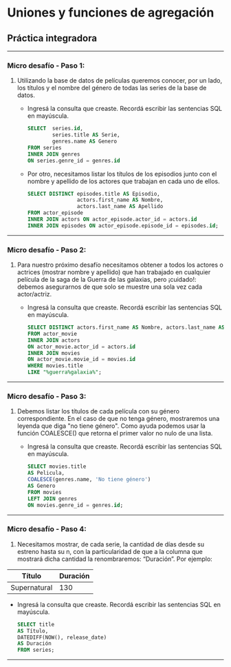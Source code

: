 # Uniones y funciones de agregación

## Práctica integradora

---

### Micro desafío - Paso 1:

1. Utilizando la base de datos de películas queremos conocer, por un lado, los títulos y el nombre del género de todas las series de la base de datos. 

   - Ingresá la consulta que creaste. Recordá escribir las sentencias SQL en mayúscula.

        ``` sql
        SELECT 	series.id,
		        series.title AS Serie, 
		        genres.name AS Genero 
        FROM series
        INNER JOIN genres 
        ON series.genre_id = genres.id
        ```

   - Por otro, necesitamos listar los títulos de los episodios junto con el nombre y apellido de los actores que trabajan en cada uno de ellos.

        ``` sql
        SELECT DISTINCT episodes.title AS Episodio, 
				        actors.first_name AS Nombre, 
                        actors.last_name AS Apellido
        FROM actor_episode
        INNER JOIN actors ON actor_episode.actor_id = actors.id
        INNER JOIN episodes ON actor_episode.episode_id = episodes.id;
        ```

---

### Micro desafío - Paso 2:

1. Para nuestro próximo desafío necesitamos obtener a todos los actores o actrices (mostrar
nombre y apellido) que han trabajado en cualquier película de la saga de la Guerra de las
galaxias, pero ¡cuidado!: debemos asegurarnos de que solo se muestre una sola vez cada
actor/actriz.

   - Ingresá la consulta que creaste. Recordá escribir las sentencias SQL en mayúscula.

        ``` sql
        SELECT DISTINCT actors.first_name AS Nombre, actors.last_name AS Apellido
        FROM actor_movie
        INNER JOIN actors 
        ON actor_movie.actor_id = actors.id
        INNER JOIN movies 
        ON actor_movie.movie_id = movies.id
        WHERE movies.title 
        LIKE "%guerra%galaxia%";
        ```

---

### Micro desafío - Paso 3:

1. Debemos listar los títulos de cada película con su género correspondiente. En el caso de
que no tenga género, mostraremos una leyenda que diga "no tiene género". Como ayuda
podemos usar la función COALESCE() que retorna el primer valor no nulo de una lista.

   - Ingresá la consulta que creaste. Recordá escribir las sentencias SQL en mayúscula.

        ``` sql
        SELECT movies.title 
        AS Pelicula, 
        COALESCE(genres.name, 'No tiene género') 
        AS Genero
        FROM movies
        LEFT JOIN genres 
        ON movies.genre_id = genres.id;
        ```

---

### Micro desafío - Paso 4:
1. Necesitamos mostrar, de cada serie, la cantidad de días desde su estreno hasta su n, con la particularidad de que a la columna que mostrará dicha cantidad la renombraremos: “Duración”. Por ejemplo:

  | Título       | Duración |
  |--------------|----------|
  | Supernatural | 130      |

   - Ingresá la consulta que creaste. Recordá escribir las sentencias SQL en mayúscula.

        ``` sql
      SELECT title 
      AS Título, 
      DATEDIFF(NOW(), release_date) 
      AS Duración 
      FROM series;
      ```

---

